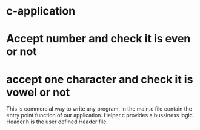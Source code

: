 # c-application
# Accept number and check it is even or  not
# accept one character and check it is  vowel or not

This is commercial way to write any program.
In the main.c file contain the entry point function of our application.
Helper.c provides a bussiness logic.
Header.h is the user defined Header file.
